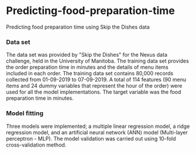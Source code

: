 # Predicting-food-preparation-time
Predicting food preparation time using Skip the Dishes data

### Data set
The data set was provided by "Skip the Dishes" for the Nexus data challenge, held in the University of Manitoba. The training data set provides the order preparation time in minutes and the details of menu items included in each order. The training data set contains 80,000 records collected from 01-09-2019 to 07-09-2019.
A total of 114 features (90 menu items and 24 dummy variables that represent the hour of the order) were used for all the model implementations. The target variable was the food preparation time in minutes.

### Model fitting
Three models were implemented; a multiple linear regression model, a ridge regression model, and an artificial neural network (ANN) model (Multi-layer perceptron - MLP). The model validation was carried out using 10-fold cross-validation method.
